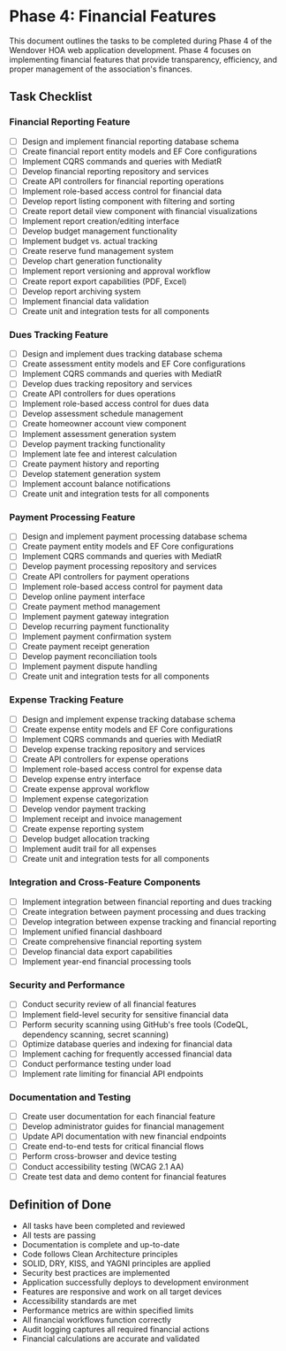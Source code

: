 # Phase 4: Financial Features

This document outlines the tasks to be completed during Phase 4 of the Wendover HOA web application development. Phase 4 focuses on implementing financial features that provide transparency, efficiency, and proper management of the association's finances.

## Task Checklist

### Financial Reporting Feature
- [ ] Design and implement financial reporting database schema
- [ ] Create financial report entity models and EF Core configurations
- [ ] Implement CQRS commands and queries with MediatR
- [ ] Develop financial reporting repository and services
- [ ] Create API controllers for financial reporting operations
- [ ] Implement role-based access control for financial data
- [ ] Develop report listing component with filtering and sorting
- [ ] Create report detail view component with financial visualizations
- [ ] Implement report creation/editing interface
- [ ] Develop budget management functionality
- [ ] Implement budget vs. actual tracking
- [ ] Create reserve fund management system
- [ ] Develop chart generation functionality
- [ ] Implement report versioning and approval workflow
- [ ] Create report export capabilities (PDF, Excel)
- [ ] Develop report archiving system
- [ ] Implement financial data validation
- [ ] Create unit and integration tests for all components

### Dues Tracking Feature
- [ ] Design and implement dues tracking database schema
- [ ] Create assessment entity models and EF Core configurations
- [ ] Implement CQRS commands and queries with MediatR
- [ ] Develop dues tracking repository and services
- [ ] Create API controllers for dues operations
- [ ] Implement role-based access control for dues data
- [ ] Develop assessment schedule management
- [ ] Create homeowner account view component
- [ ] Implement assessment generation system
- [ ] Develop payment tracking functionality
- [ ] Implement late fee and interest calculation
- [ ] Create payment history and reporting
- [ ] Develop statement generation system
- [ ] Implement account balance notifications
- [ ] Create unit and integration tests for all components

### Payment Processing Feature
- [ ] Design and implement payment processing database schema
- [ ] Create payment entity models and EF Core configurations
- [ ] Implement CQRS commands and queries with MediatR
- [ ] Develop payment processing repository and services
- [ ] Create API controllers for payment operations
- [ ] Implement role-based access control for payment data
- [ ] Develop online payment interface
- [ ] Create payment method management
- [ ] Implement payment gateway integration
- [ ] Develop recurring payment functionality
- [ ] Implement payment confirmation system
- [ ] Create payment receipt generation
- [ ] Develop payment reconciliation tools
- [ ] Implement payment dispute handling
- [ ] Create unit and integration tests for all components

### Expense Tracking Feature
- [ ] Design and implement expense tracking database schema
- [ ] Create expense entity models and EF Core configurations
- [ ] Implement CQRS commands and queries with MediatR
- [ ] Develop expense tracking repository and services
- [ ] Create API controllers for expense operations
- [ ] Implement role-based access control for expense data
- [ ] Develop expense entry interface
- [ ] Create expense approval workflow
- [ ] Implement expense categorization
- [ ] Develop vendor payment tracking
- [ ] Implement receipt and invoice management
- [ ] Create expense reporting system
- [ ] Develop budget allocation tracking
- [ ] Implement audit trail for all expenses
- [ ] Create unit and integration tests for all components

### Integration and Cross-Feature Components
- [ ] Implement integration between financial reporting and dues tracking
- [ ] Create integration between payment processing and dues tracking
- [ ] Develop integration between expense tracking and financial reporting
- [ ] Implement unified financial dashboard
- [ ] Create comprehensive financial reporting system
- [ ] Develop financial data export capabilities
- [ ] Implement year-end financial processing tools

### Security and Performance
- [ ] Conduct security review of all financial features
- [ ] Implement field-level security for sensitive financial data
- [ ] Perform security scanning using GitHub's free tools (CodeQL, dependency scanning, secret scanning)
- [ ] Optimize database queries and indexing for financial data
- [ ] Implement caching for frequently accessed financial data
- [ ] Conduct performance testing under load
- [ ] Implement rate limiting for financial API endpoints

### Documentation and Testing
- [ ] Create user documentation for each financial feature
- [ ] Develop administrator guides for financial management
- [ ] Update API documentation with new financial endpoints
- [ ] Create end-to-end tests for critical financial flows
- [ ] Perform cross-browser and device testing
- [ ] Conduct accessibility testing (WCAG 2.1 AA)
- [ ] Create test data and demo content for financial features

## Definition of Done
- All tasks have been completed and reviewed
- All tests are passing
- Documentation is complete and up-to-date
- Code follows Clean Architecture principles
- SOLID, DRY, KISS, and YAGNI principles are applied
- Security best practices are implemented
- Application successfully deploys to development environment
- Features are responsive and work on all target devices
- Accessibility standards are met
- Performance metrics are within specified limits
- All financial workflows function correctly
- Audit logging captures all required financial actions
- Financial calculations are accurate and validated
